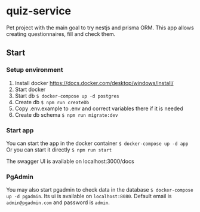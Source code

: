 # quiz-service

Pet project with the main goal to try nestjs and prisma ORM. This app allows creating questionnaires, fill and check them.

## Start

### Setup environment

1. Install docker https://docs.docker.com/desktop/windows/install/
2. Start docker
3. Start db `$ docker-compose up -d postgres`
4. Create db `$ npm run createDb`
5. Copy .env.example to .env and correct variables there if it is needed
6. Create db schema `$ npm run migrate:dev`

### Start app
You can start the app in the docker container
`$ docker-compose up -d app`
Or you can start it directly
`$ npm run start`

The swagger UI is available on localhost:3000/docs

### PgAdmin

You may also start pgadmin to check data in the database `$ docker-compose up -d pgadmin`. Its ui is available on `localhost:8080`. Default email is `admin@pgadmin.com` and password is `admin`.